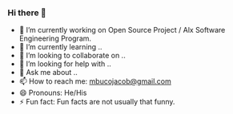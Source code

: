 ### Hi there 👋


- 🔭 I’m currently working on Open Source Project / Alx Software Engineering Program.
- 🌱 I’m currently learning ..
- 👯 I’m looking to collaborate on ..
- 🤔 I’m looking for help with ..
- 💬 Ask me about ..
- 📫 How to reach me: mbucojacob@gmail.com
- 😄 Pronouns: He/His
- ⚡ Fun fact: Fun facts are not usually that funny.

